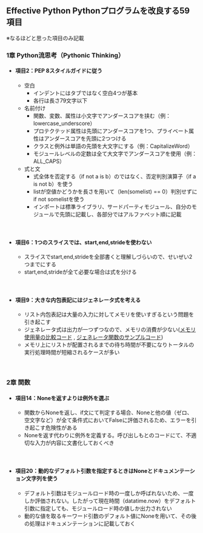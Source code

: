## Effective Python Pythonプログラムを改良する59項目
※なるほどと思った項目のみ記載

### 1章 Python流思考（Pythonic Thinking）
* #### 項目2：PEP 8スタイルガイドに従う
    * 空白
        * インデントにはタブではなく空白4つが基本
        * 各行は長さ79文字以下
    * 名前付け
        * 関数、変数、属性は小文字でアンダースコアを挟む（例：lowercase_underscore）
        * プロテクテッド属性は先頭にアンダースコアを1つ、プライベート属性はアンダースコアを先頭に2つつける
        * クラスと例外は単語の先頭を大文字にする（例：CapitalizeWord）
        * モジュールレベルの定数は全て大文字でアンダースコアを使用（例：ALL_CAPS）
    * 式と文
        * 式全体を否定する（if not a is b）のではなく、否定判別演算子（if a is not b）を使う
        * listが空値かどうかを長さを用いて（len(somelist) == 0）判別せずにif not somelistを使う
        * インポートは標準ライブラリ、サードパーティモジュール、自分のモジュールで先頭に記載し、各部分ではアルファベット順に記載
        <br />
        <br />
        
* #### 項目6：1つのスライスでは、start,end,strideを使わない
    * スライスでstart,end,strideを全部書くと理解しづらいので、せいぜい2つまでにする
    * start,end,strideが全て必要な場合は式を分ける
    <br />
    <br />

* #### 項目9：大きな内包表記にはジェネレータ式を考える
    * リスト内包表記は大量の入力に対してメモリを使いすぎるという問題を引き起こす
    * ジェネレータ式は出力が一つずつなので、メモリの消費が少ない([メモリ使用量の比較コード](https://github.com/nTgc/til/blob/master/coding_skill/program/generator_check_memory.ipynb)
    , [ジェネレータ関数のサンプルコード](https://github.com/nTgc/til/blob/master/coding_skill/program/generator_sample.py))
    * メモリ上にリストが配置されるまでの待ち時間が不要になりトータルの実行処理時間が短縮されるケースが多い
    <br />
    <br />

### 2章 関数
* #### 項目14：Noneを返すよりは例外を選ぶ
    * 関数からNoneを返し、if文にて判定する場合、Noneと他の値（ゼロ、空文字など）が全て条件式においてFalseに評価されるため、エラーを引き起こす危険性がある
    * Noneを返す代わりに例外を定義する。呼び出しもとのコードにて、不適切な入力が内容に文書化しておくべき
    <br />
    <br />
        
* #### 項目20：動的なデフォルト引数を指定するときはNoneとドキュメンテーション文字列を使う
    * デフォルト引数はモジュールロード時の一度しか呼ばれないため、一度しか評価されない。したがって現在時間（datatime.now）をデフォルト引数に指定しても、モジュールロード時の値しか出力されない
    * 動的な値を取るキーワード引数のデフォルト値にNoneを用いて、その後の処理はドキュメンテーションに記載しておく
